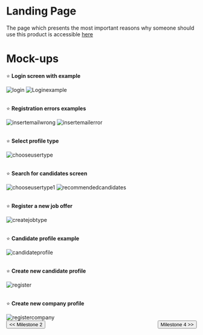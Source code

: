 # Landing Page

The page which presents the most important reasons why someone should use this product is accessible <a href="index.html" target="_blank">here</a>


# Mock-ups
:star: **Login screen with example**

<img src="/connect.github.io/images/Log in.png" alt="login" title="Log in">
<img src="/connect.github.io/images/Log in + input example.png" alt="Loginexample" >

<br/>:star: **Registration errors examples**

<img src="/connect.github.io/images/Insert email address - wrong format.png" alt="insertemailwrong" >
<img src="/connect.github.io/images/Insert email address - no user found.png" alt="insertemailerror" >

<br/>:star: **Select profile type**

<div id="soloImg">
  <img src="/connect.github.io/images/Choose user type.png" alt="chooseusertype" >
</div>

<br/>:star: **Search for candidates screen**

<img src="/connect.github.io/images/Choose user type-1.png" alt="chooseusertype1" >
<img src="/connect.github.io/images/Recommended candidates.png" alt="recommendedcandidates" >

<br/>:star: **Register a new job offer**

<div id="soloImg">
  <img src="/connect.github.io/images/Create job type.png" alt="createjobtype" >
</div>

<br/>:star: **Candidate profile example**

<div id="soloImg">
  <img src="/connect.github.io/images/Candidate profile.png" alt="candidateprofile" >
</div>

<br/>:star: **Create new candidate profile**

<div id="soloImg">
  <img src="/connect.github.io/images/Register.png" alt="register" >
</div>

<br/>:star: **Create new company profile**

<div id="soloImg">
  <img src="/connect.github.io/images/Register company.png" alt="registercompany" >
</div>




 
<div style="display:inline; float:left">
<input type="button" class="button" value="<< Milestone 2" onclick="window.location.href='milestone1.html'" />
</div>
<div style="display:inline; float:right">
<input type="button" class="button" value="Milestone 4 >>" onclick="window.location.href='milestone3.html'" />
</div>

